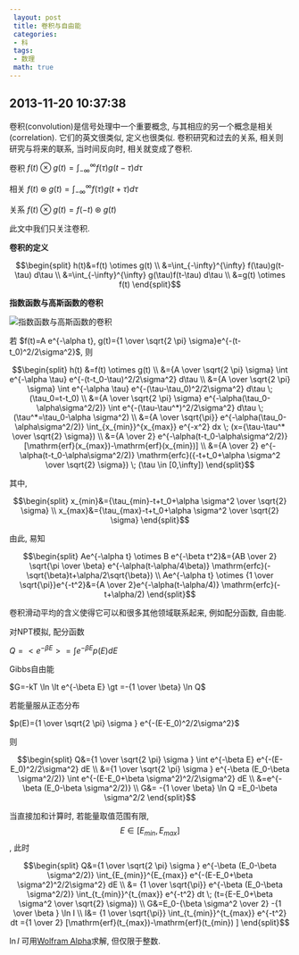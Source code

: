 ```yaml
---
 layout: post
 title: 卷积与自由能
 categories: 
 - 科
 tags:
 - 数理
 math: true
---
```



## 2013-11-20 10:37:38

卷积(convolution)是信号处理中一个重要概念, 与其相应的另一个概念是相关(correlation). 它们的英文很类似, 定义也很类似. 卷积研究和过去的关系, 相关则研究与将来的联系, 当时间反向时, 相关就变成了卷积.

卷积 $f(t) \otimes g(t)=\int_{-\infty}^{\infty} f(\tau)g(t-\tau) d\tau$

相关 $f(t) \circledast g(t)=\int_{-\infty}^{\infty} f(\tau)g(t+\tau) d\tau$

关系 $f(t) \otimes g(t) = f(-t) \circledast g(t)$

此文中我们只关注卷积.

**卷积的定义**

$$\begin{split} h(t)&=f(t) \otimes g(t) \\
&=\int_{-\infty}^{\infty} f(\tau)g(t-\tau) d\tau \\
&=\int_{-\infty}^{\infty} g(\tau)f(t-\tau) d\tau \\
&=g(t) \otimes f(t) \end{split}$$

**指数函数与高斯函数的卷积**

![指数函数与高斯函数的卷积](https://jerkwin.github.io/pic/2013-11-20-Convolv.gif)

若 $f(t)=A e^{-\alpha t}, g(t)={1 \over \sqrt{2 \pi} \sigma}e^{-(t-t_0)^2/2\sigma^2}$, 则

$$\begin{split} h(t) &=f(t) \otimes g(t) \\
&={A \over \sqrt{2 \pi} \sigma} \int e^{-\alpha \tau} e^{-(t-t_0-\tau)^2/2\sigma^2} d\tau \\ 
&={A \over \sqrt{2 \pi} \sigma} \int e^{-\alpha \tau} e^{-(\tau-\tau_0)^2/2\sigma^2} d\tau \; (\tau_0=t-t_0) \\
&={A \over \sqrt{2 \pi} \sigma} e^{-\alpha(\tau_0-\alpha\sigma^2/2)} \int e^{-(\tau-\tau^*)^2/2\sigma^2} d\tau \; (\tau^*=\tau_0-\alpha \sigma^2) \\
&={A \over \sqrt{\pi}} e^{-\alpha(\tau_0-\alpha\sigma^2/2)} \int_{x_{min}}^{x_{max}} e^{-x^2} dx \; (x={\tau-\tau^* \over \sqrt{2} \sigma}) \\
&={A \over 2} e^{-\alpha(t-t_0-\alpha\sigma^2/2)} [\mathrm{erf}(x_{max})-\mathrm{erf}(x_{min})] \\
&={A \over 2} e^{-\alpha(t-t_0-\alpha\sigma^2/2)} \mathrm{erfc}({-t+t_0+\alpha \sigma^2 \over \sqrt{2} \sigma}) \; (\tau \in [0,\infty]) \end{split}$$

其中,

$$\begin{split} x_{min}&={\tau_{min}-t+t_0+\alpha \sigma^2 \over \sqrt{2} \sigma} \\
x_{max}&={\tau_{max}-t+t_0+\alpha \sigma^2 \over \sqrt{2} \sigma} \end{split}$$

由此, 易知

$$\begin{split} Ae^{-\alpha t} \otimes B e^{-\beta t^2}&={AB \over 2} \sqrt{\pi \over \beta} e^{-\alpha(t-\alpha/4\beta)} \mathrm{erfc}(-\sqrt{\beta}t+\alpha/2\sqrt{\beta}) \\ 
Ae^{-\alpha t} \otimes {1 \over \sqrt{\pi}}e^{-t^2}&={A \over 2}e^{-\alpha(t-\alpha/4)} \mathrm{erfc}(-t+\alpha/2) \end{split}$$

卷积滑动平均的含义使得它可以和很多其他领域联系起来, 例如配分函数, 自由能.

对NPT模拟, 配分函数

$Q=\lt e^{-\beta E} \gt = \int e^{-\beta E} p(E) dE$

Gibbs自由能

$G=-kT \ln \lt e^{-\beta E} \gt =-{1 \over \beta} \ln Q$

若能量服从正态分布

$p(E)={1 \over \sqrt{2 \pi} \sigma } e^{-(E-E_0)^2/2\sigma^2}$

则

$$\begin{split} Q&={1 \over \sqrt{2 \pi} \sigma } \int e^{-\beta E} e^{-(E-E_0)^2/2\sigma^2} dE \\ 
&={1 \over \sqrt{2 \pi} \sigma } e^{-\beta (E_0-\beta \sigma^2/2)} \int  e^{-(E-E_0+\beta \sigma^2)^2/2\sigma^2} dE \\
&=e^{-\beta (E_0-\beta \sigma^2/2)} \\
G&= -{1 \over \beta} \ln Q =E_0-\beta \sigma^2/2 \end{split}$$

当直接加和计算时, 若能量取值范围有限, $$E \in [E_{min}, E_{max}]$$, 此时

$$\begin{split} Q&={1 \over \sqrt{2 \pi} \sigma } e^{-\beta (E_0-\beta \sigma^2/2)} \int_{E_{min}}^{E_{max}} e^{-(E-E_0+\beta \sigma^2)^2/2\sigma^2} dE \\
&= {1 \over \sqrt{\pi}} e^{-\beta (E_0-\beta \sigma^2/2)} \int_{t_{min}}^{t_{max}} e^{-t^2} dt \; (t={E-E_0+\beta \sigma^2 \over \sqrt{2} \sigma}) \\
G&=E_0-{\beta \sigma^2 \over 2} -{1 \over \beta } \ln I \\
I&=  {1 \over \sqrt{\pi}} \int_{t_{min}}^{t_{max}} e^{-t^2} dt ={1 \over 2} [\mathrm{erf}(t_{max})-\mathrm{erf}(t_{min}) ] \end{split}$$

$\ln I$ 可用[Wolfram Alpha](http://www.wolframalpha.com/)求解, 但仅限于整数.
